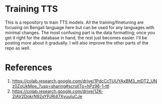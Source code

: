 # Training TTS

This is a repository to train TTS models. All the training/finetuning are focusing on Bengali language here but can be used for any languages with minimal changes. The most confusing part is the data formatting; once you get it right for the database in hand, the rest just becomes easier. I'll be posting more about it gradually. I will also improve the other parts of the repo as well.



# References
1. https://colab.research.google.com/drive/1PdcCcTUUYAxBM3_mDT2_UNz0ZoUkMee_?usp=sharing#scrollTo=hPz96-1-ttl
2. https://colab.research.google.com/drive/1ZK-2lAV2DokrN92sYPJRl47XyuuluCJe

